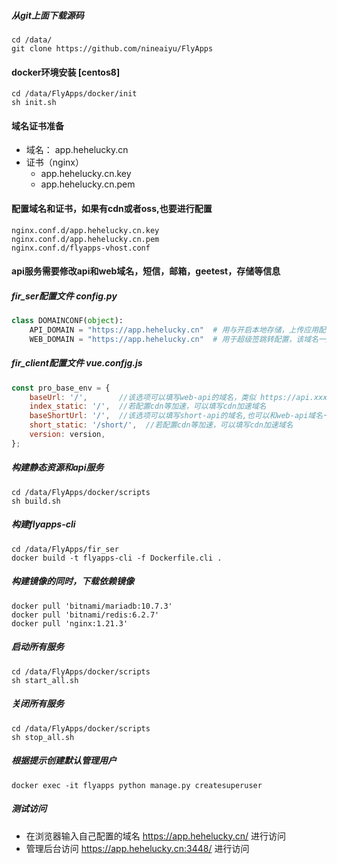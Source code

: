 ##### 从git上面下载源码
```
cd /data/
git clone https://github.com/nineaiyu/FlyApps
```

#### docker环境安装 [centos8]
```
cd /data/FlyApps/docker/init
sh init.sh
```
#### 域名证书准备
- 域名： app.hehelucky.cn
- 证书（nginx）
  - app.hehelucky.cn.key
  - app.hehelucky.cn.pem

#### 配置域名和证书，如果有cdn或者oss,也要进行配置
```shell script
nginx.conf.d/app.hehelucky.cn.key
nginx.conf.d/app.hehelucky.cn.pem
nginx.conf.d/flyapps-vhost.conf
```

####  api服务需要修改api和web域名，短信，邮箱，geetest，存储等信息
##### fir_ser配置文件 config.py
```python
class DOMAINCONF(object):
    API_DOMAIN = "https://app.hehelucky.cn"  # 用与开启本地存储，上传应用配置
    WEB_DOMAIN = "https://app.hehelucky.cn"  # 用于超级签跳转配置，该域名一般为前端页面域名
```

##### fir_client配置文件 vue.confjg.js
```javascript
const pro_base_env = {
    baseUrl: '/',       //该选项可以填写web-api的域名，类似 https://api.xxx.com/
    index_static: '/',  //若配置cdn等加速，可以填写cdn加速域名
    baseShortUrl: '/',  //该选项可以填写short-api的域名,也可以和web-api域名一样，类似 https://api.xxx.com/
    short_static: '/short/',  //若配置cdn等加速，可以填写cdn加速域名
    version: version,
};
```

#####  构建静态资源和api服务
```
cd /data/FlyApps/docker/scripts
sh build.sh
```
##### 构建flyapps-cli
```shell
cd /data/FlyApps/fir_ser
docker build -t flyapps-cli -f Dockerfile.cli .
```

##### 构建镜像的同时，下载依赖镜像
```shell
docker pull 'bitnami/mariadb:10.7.3'
docker pull 'bitnami/redis:6.2.7'
docker pull 'nginx:1.21.3'
```

#####  启动所有服务
```
cd /data/FlyApps/docker/scripts
sh start_all.sh
```

#####  关闭所有服务
```
cd /data/FlyApps/docker/scripts
sh stop_all.sh
```

##### 根据提示创建默认管理用户
```shell
docker exec -it flyapps python manage.py createsuperuser
```

##### 测试访问
- 在浏览器输入自己配置的域名 https://app.hehelucky.cn/ 进行访问
- 管理后台访问 https://app.hehelucky.cn:3448/ 进行访问